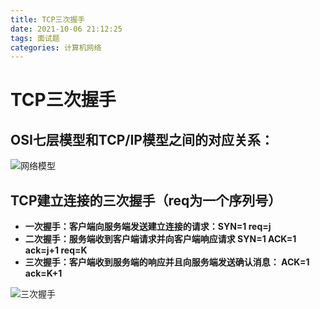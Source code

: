 ```yaml
---
title: TCP三次握手
date: 2021-10-06 21:12:25
tags: 面试题
categories: 计算机网络
---
```

# TCP三次握手

## OSI七层模型和TCP/IP模型之间的对应关系：

![网络模型](https://p.pstatp.com/origin/pgc-image/514a95a89c404beebcfc20910fbad80b)
## TCP建立连接的三次握手（req为一个序列号）

- **一次握手：客户端向服务端发送建立连接的请求：SYN=1  req=j**
- **二次握手：服务端收到客户端请求并向客户端响应请求 SYN=1 ACK=1 ack=j+1 req=K**
- **三次握手：客户端收到服务端的响应并且向服务端发送确认消息： ACK=1 ack=K+1**

![三次握手  ](https://p.pstatp.com/origin/pgc-image/d482c366d7fc4b03b270130bf54ed44b)  